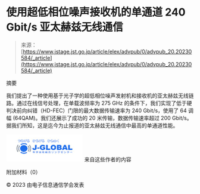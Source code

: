<!--yml

category: 未分类

日期：2024-05-27 14:29:15

-->

# 使用超低相位噪声接收机的单通道 240 Gbit/s 亚太赫兹无线通信

> 来源：[https://www.jstage.jst.go.jp/article/elex/advpub/0/advpub_20.20230584/_article](https://www.jstage.jst.go.jp/article/elex/advpub/0/advpub_20.20230584/_article)

摘要

我们提出了一种使用基于光子学的超低相位噪声发射机和接收机的亚太赫兹无线链路。通过在线信号处理，在单载波频率为 275 GHz 的条件下，我们实现了低于硬判决前向纠错（HD-FEC）门限的最大数据传输速率为 240 Gbit/s，使用了 64 调幅 (64QAM)。我们还展示了成功的 20 米传输，数据传输速率超过 200 Gbit/s。据我们所知，这是迄今为止报道的亚太赫兹无线通信中最高的单通道性能。

![](img/0e2ecd68c5499d329772085add4ed396.png) 来自这些作者的内容

附加材料（0）

© 2023 由电子信息通信学会发表
